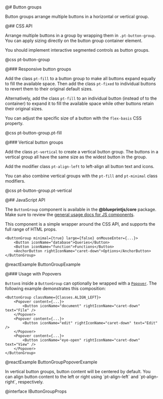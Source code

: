@# Button groups

Button groups arrange multiple buttons in a horizontal or vertical group.

@## CSS API

Arrange multiple buttons in a group by wrapping them in `.pt-button-group`.
You can apply sizing directly on the button group container element.

You should implement interactive segmented controls as button groups.

@css pt-button-group

@### Responsive button groups

Add the class `pt-fill` to a button group to make all buttons expand equally to fill the
available space. Then add the class `pt-fixed` to individual buttons to revert them to their
original default sizes.

Alternatively, add the class `pt-fill` to an individual button (instead of to the container)
to expand it to fill the available space while other buttons retain their original sizes.

You can adjust the specific size of a button with the `flex-basis` CSS property.

@css pt-button-group.pt-fill

@### Vertical button groups

Add the class `pt-vertical` to create a vertical button group. The buttons in a vertical
group all have the same size as the widest button in the group.

Add the modifier class `pt-align-left` to left-align all button text and icons.

You can also combine vertical groups with the `pt-fill` and `pt-minimal` class modifiers.

@css pt-button-group.pt-vertical

@## JavaScript API

The `ButtonGroup` component is available in the __@blueprintjs/core__ package.
Make sure to review the [general usage docs for JS components](#blueprint.usage).

This component is a simple wrapper around the CSS API, and supports the full range of HTML props.

```tsx
<ButtonGroup minimal={true} large={false} onMouseEnter={...}>
    <Button iconName="database">Queries</Button>
    <Button iconName="function">Functions</Button>
    <AnchorButton rightIconName="caret-down">Options</AnchorButton>
</ButtonGroup>
```

@reactExample ButtonGroupExample

@### Usage with Popovers

`Button`s inside a `ButtonGroup` can optionally be wrapped with a [`Popover`](#core/components/popover). The following example demonstrates this composition:

```tsx
<ButtonGroup className={Classes.ALIGN_LEFT}>
    <Popover content={...}>
        <Button iconName="document" rightIconName="caret-down" text="File" />
    </Popover>
    <Popover content={...}>
        <Button iconName="edit" rightIconName="caret-down" text="Edit" />
    </Popover>
    <Popover content={...}>
        <Button iconName="eye-open" rightIconName="caret-down" text="View" />
    </Popover>
</ButtonGroup>
```

@reactExample ButtonGroupPopoverExample

<div class="pt-callout pt-intent-primary pt-icon-info-sign">
    In vertical button groups, button content will be centered by default. You can align button content to the left or right using `pt-align-left` and `pt-align-right`, respectively.
</div>

@interface IButtonGroupProps
